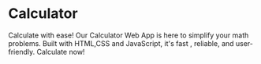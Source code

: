 # Calculator
Calculate with ease! Our Calculator Web App is here to simplify your math problems. Built with HTML,CSS and JavaScript, it's fast , reliable, and user-friendly. Calculate now!
